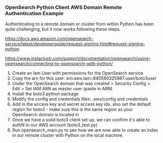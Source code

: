 ### OpenSearch Python Client AWS Domain Remote Authentication Example
Authenticating to a remote domain or cluster from within Python has been quite challenging, but it now works following these steps. 


https://docs.aws.amazon.com/opensearch-service/latest/developerguide/request-signing.html#request-signing-python

https://www.instaclustr.com/support/documentation/opensearch/using-opensearch/connecting-to-opensearch-with-python/


1. Create an Iam User with permissions for the OpenSearch service
2. Copy the arn for this user: arn:aws:iam::840560325987:user/boto3user
3. Under the OpenSearch domain that was created > Security Config > Edit > Set IAM ARN as master user (paste in ARN)
4. Install the boto3 python package
5. Modify the config and credentials files: .aws/config and credentials 
6. Add in the access key and secret access key ids, also set the default region for boto3 - make sure this is the same region as your OpenSearch domain is located in
7. Once we have a solid boto3 client set up, we can confirm it's able to authN to our AWS account (boto3_test.py)
8. Run opensearch_main.py to see how we are now able to create an index in our remote cluster with Python on the local machine.
